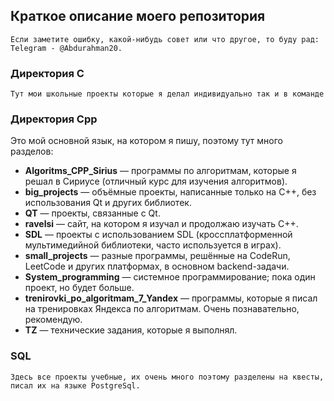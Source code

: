 ## Краткое описание моего репозитория
    
    Если заметите ошибку, какой-нибудь совет или что другое, то буду рад: Telegram - @Abdurahman20.

### Директория С
    
    Тут мои школьные проекты которые я делал индивидуально так и в команде

### Директория Cpp

Это мой основной язык, на котором я пишу, поэтому тут много разделов:

- **Algoritms_CPP_Sirius** — программы по алгоритмам, которые я решал в Сириусе (отличный курс для изучения алгоритмов).
- **big_projects** — объёмные проекты, написанные только на C++, без использования Qt и других библиотек.
- **QT** — проекты, связанные с Qt.
- **ravelsi** — сайт, на котором я изучал и продолжаю изучать C++.
- **SDL** — проекты с использованием SDL (кроссплатформенной мультимедийной библиотеки, часто используется в играх).
- **small_projects** — разные программы, решённые на CodeRun, LeetCode и других платформах, в основном backend-задачи.
- **System_programming** — системное программирование; пока один проект, но будет больше.
- **trenirovki_po_algoritmam_7_Yandex** — программы, которые я писал на тренировках Яндекса по алгоритмам. Очень познавательно, рекомендую.
- **TZ** — технические задания, которые я выполнял.

### SQL

    Здесь все проекты учебные, их очень много поэтому разделены на квесты, писал их на языке PostgreSql.
